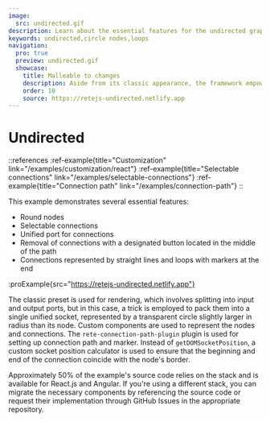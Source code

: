 ```yaml
---
image:
  src: undirected.gif
description: Learn about the essential features for the undirected graph, including circle nodes, selectable connections, a unified port for connections, removal of connections with a designated button, and connections represented by straight lines and loops with markers at the end
keywords: undirected,circle nodes,loops
navigation:
  pro: true
  preview: undirected.gif
  showcase:
    title: Malleable to changes
    description: Aside from its classic appearance, the framework empowers you to exponentially expand it beyond recognition
    order: 10
    source: https://retejs-undirected.netlify.app
---
```


# Undirected

::references
:ref-example{title="Customization" link="/examples/customization/react"}
:ref-example{title="Selectable connections" link="/examples/selectable-connections"}
:ref-example{title="Connection path" link="/examples/connection-path"}
::

This example demonstrates several essential features:

- Round nodes
- Selectable connections
- Unified port for connections
- Removal of connections with a designated button located in the middle of the path
- Connections represented by straight lines and loops with markers at the end

:proExample{src="https://retejs-undirected.netlify.app"}

The classic preset is used for rendering, which involves splitting into input and output ports, but in this case, a trick is employed to pack them into a single unified socket, represented by a transparent circle slightly larger in radius than its node. Custom components are used to represent the nodes and connections. The `rete-connection-path-plugin` plugin is used for setting up connection path and marker. Instead of `getDOMSocketPosition`, a custom socket position calculator is used to ensure that the beginning and end of the connection coincide with the node's border.

Approximately 50% of the example's source code relies on the stack and is available for React.js and Angular. If you're using a different stack, you can migrate the necessary components by referencing the source code or request their implementation through GitHub Issues in the appropriate repository.
